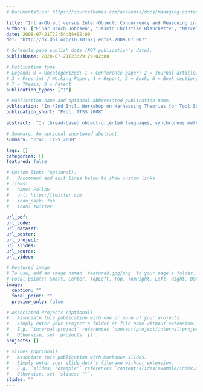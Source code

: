 ```yaml
---
# Documentation: https://sourcethemes.com/academic/docs/managing-content/

title: "Intra-Object versus Inter-Object: Concurrency and Reasoning in Creol"
authors: ["Einar Broch Johnsen", "Jasmin Christian Blanchette", "Marcel Kyas", "Olaf Owe"]
date: 2008-07-21T22:54:34+02:00
doi: "http://dx.doi.org/10.1016/j.entcs.2009.07.007"

# Schedule page publish date (NOT publication's date).
publishDate: 2020-07-21T23:29:29+02:00

# Publication type.
# Legend: 0 = Uncategorized; 1 = Conference paper; 2 = Journal article;
# 3 = Preprint / Working Paper; 4 = Report; 5 = Book; 6 = Book section;
# 7 = Thesis; 8 = Patent
publication_types: ["1"]

# Publication name and optional abbreviated publication name.
publication: "In *2nd Intl. Workshop on Harnessing Theories for Tool Support in Software*. Electronic Notes in Theoretical Computer Science *243*:89-103, 2009. © Elsevier."
publication_short: "Proc. TTSS 2008"

abstract:  "In thread-based object-oriented languages, synchronous method calls usually provide the mechanism to transfer control from caller to callee, blocking the caller until the call is completed. This model of control flow is well-suited for sequential and tightly coupled systems but may be criticized in the concurrent and distributed setting, not only for unnecessary delays but also for the reasoning complexity of multithreaded programs. Concurrent objects propose an alternative to multithread concurrency for object-oriented languages, in which each object encapsulates a thread of control and communication between objects is asynchronous. Creol is a formally defined modeling language for concurrent objects which clearly separates intra-object scheduling from inter-object communication by means of interface encapsulation, asynchronous method calls, and internal processor release points. This separation of concerns provides a very clean model of concurrency which significantly simplifies reasoning for highly parallel and distributed object-oriented systems. This paper gives an example-driven introduction to these basic features of Creol and discusses how this separation of concerns influences analysis of Creol models."

# Summary. An optional shortened abstract.
summary: "Proc. TTSS 2008"

tags: []
categories: []
featured: false

# Custom links (optional).
#   Uncomment and edit lines below to show custom links.
# links:
# - name: Follow
#   url: https://twitter.com
#   icon_pack: fab
#   icon: twitter

url_pdf:
url_code:
url_dataset:
url_poster:
url_project:
url_slides:
url_source:
url_video:

# Featured image
# To use, add an image named `featured.jpg/png` to your page's folder. 
# Focal points: Smart, Center, TopLeft, Top, TopRight, Left, Right, BottomLeft, Bottom, BottomRight.
image:
  caption: ""
  focal_point: ""
  preview_only: false

# Associated Projects (optional).
#   Associate this publication with one or more of your projects.
#   Simply enter your project's folder or file name without extension.
#   E.g. `internal-project` references `content/project/internal-project/index.md`.
#   Otherwise, set `projects: []`.
projects: []

# Slides (optional).
#   Associate this publication with Markdown slides.
#   Simply enter your slide deck's filename without extension.
#   E.g. `slides: "example"` references `content/slides/example/index.md`.
#   Otherwise, set `slides: ""`.
slides: ""
---
```

